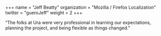 +++
name = "Jeff Beatty"
organization = "Mozilla / Firefox Localization"
twitter = "gueroJeff"
weight = 2
+++

“The folks at Ura were very professional in learning our expectations, planning the project, and being flexible as things changed.”